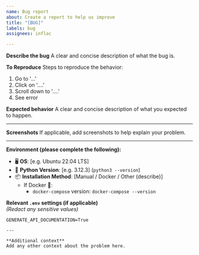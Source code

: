 ```yaml
---
name: Bug report
about: Create a report to help us improve
title: "[BUG]"
labels: bug
assignees: inflac

---
```


**Describe the bug**
A clear and concise description of what the bug is.

**To Reproduce**
Steps to reproduce the behavior:
1. Go to '...'
2. Click on '....'
3. Scroll down to '....'
4. See error

**Expected behavior**
A clear and concise description of what you expected to happen.

---

**Screenshots**
If applicable, add screenshots to help explain your problem.

---

**Environment (please complete the following):**
- 🖥️ **OS**: [e.g. Ubuntu 22.04 LTS]
- 🐍 **Python Version**: [e.g. 3.12.3] (`python3 --version`)
- 📦 **Installation Method**: [Manual / Docker / Other (describe)]
  - If Docker 🐳:
    - `docker-compose` version: `docker-compose --version`


**Relevant `.env` settings (if applicable)**  
_(Redact any sensitive values)_
```env
GENERATE_API_DOCUMENTATION=True

---

**Additional context**
Add any other context about the problem here.
